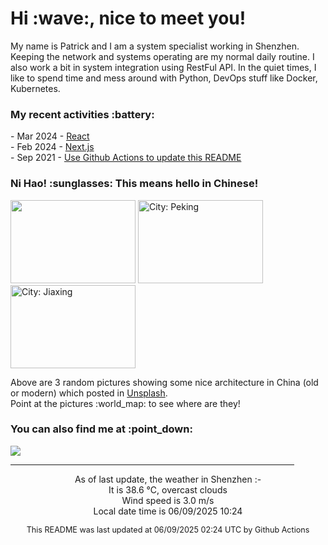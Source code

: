 <h1> Hi :wave:, nice to meet you! </h1>

<!-- <img align='right' src="https://media.giphy.com/media/3o6ZsWiPs8bx32YWyY/giphy.gif" width="300" /> -->

<p alight="left">My name is Patrick and I am a system specialist working in Shenzhen. Keeping the network and systems operating are my normal daily routine. I also work a bit in system integration using RestFul API. In the quiet times, I like to spend time and mess around with Python, DevOps stuff like Docker, Kubernetes.</p>
<h3>My recent activities :battery:</h3>
<!-- Activities start -->
- Mar 2024 - <a href='https://github.com/MoonHighway/learning-react' target='_blank'>React</a><br>
- Feb 2024 - <a href='#' target='_blank'>Next.js</a><br>
- Sep 2021 - <a href='https://docs.github.com/en/actions' target='_blank'>Use Github Actions to update this README</a><br><!-- Activities end -->

<h3>Ni Hao! :sunglasses: This means hello in Chinese!</h3>
<!-- Picture start -->
<p><img width="200" height="133" src="https://images.unsplash.com/photo-1423768164017-3f27c066407f?crop=entropy&cs=tinysrgb&fit=max&fm=jpg&ixid=M3wyNjYzMzV8MHwxfHJhbmRvbXx8fHx8fHx8fDE3NDk0MzU4NjN8&ixlib=rb-4.1.0&q=80&w=200" /> <img width="200" height="133" src="https://images.unsplash.com/photo-1597395752382-bf5c128aaab8?crop=entropy&cs=tinysrgb&fit=max&fm=jpg&ixid=M3wyNjYzMzV8MHwxfHJhbmRvbXx8fHx8fHx8fDE3NDk0MzU4NjN8&ixlib=rb-4.1.0&q=80&w=200" title="City: Peking" /> <img width="200" height="133" src="https://images.unsplash.com/photo-1504284992506-f6d82d0f2f2a?crop=entropy&cs=tinysrgb&fit=max&fm=jpg&ixid=M3wyNjYzMzV8MHwxfHJhbmRvbXx8fHx8fHx8fDE3NDk0MzU4NjN8&ixlib=rb-4.1.0&q=80&w=200" title="City: Jiaxing" /> </p><!-- Picture end -->
<p>Above are 3 random pictures showing some nice architecture in China (old or modern) which posted in <a href='https://unsplash.com/' target='_blank'>Unsplash</a>.<br>Point at the pictures :world_map: to see where are they!</p>

<h3>You can also find me at :point_down:</h3>
<p><a href="https://www.linkedin.com/in/patrick-law" target="_blank"><img src="https://img.shields.io/badge/linkedin-%230077B5.svg?&style=for-the-badge&logo=linkedin&logoColor=white" /></a>
</P>
<hr size='8' width='90%'>

<!-- Weather start -->
<p align="center">As of last update, the weather in Shenzhen :- <br>
It is 38.6 &#8451;, overcast clouds<br>
Wind speed is 3.0 m/s<br>
Local date time is 06/09/2025 10:24<br></p><!-- Weather end -->
<!-- Updatetime start -->
<p align="center" style="font-size:90%">This README was last updated at 06/09/2025 02:24 UTC by Github Actions</p><!-- Updatetime end -->
